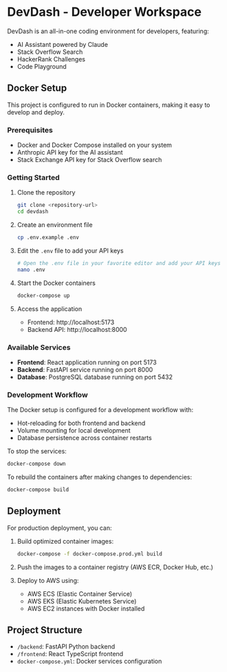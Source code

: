 # DevDash - Developer Workspace

DevDash is an all-in-one coding environment for developers, featuring:

- AI Assistant powered by Claude
- Stack Overflow Search
- HackerRank Challenges
- Code Playground

## Docker Setup

This project is configured to run in Docker containers, making it easy to develop and deploy.

### Prerequisites

- Docker and Docker Compose installed on your system
- Anthropic API key for the AI assistant
- Stack Exchange API key for Stack Overflow search

### Getting Started

1. Clone the repository
   ```bash
   git clone <repository-url>
   cd devdash
   ```

2. Create an environment file
   ```bash
   cp .env.example .env
   ```

3. Edit the `.env` file to add your API keys
   ```bash
   # Open the .env file in your favorite editor and add your API keys
   nano .env
   ```

4. Start the Docker containers
   ```bash
   docker-compose up
   ```

5. Access the application
   - Frontend: http://localhost:5173
   - Backend API: http://localhost:8000

### Available Services

- **Frontend**: React application running on port 5173
- **Backend**: FastAPI service running on port 8000
- **Database**: PostgreSQL database running on port 5432

### Development Workflow

The Docker setup is configured for a development workflow with:

- Hot-reloading for both frontend and backend
- Volume mounting for local development
- Database persistence across container restarts

To stop the services:
```bash
docker-compose down
```

To rebuild the containers after making changes to dependencies:
```bash
docker-compose build
```

## Deployment

For production deployment, you can:

1. Build optimized container images:
   ```bash
   docker-compose -f docker-compose.prod.yml build
   ```

2. Push the images to a container registry (AWS ECR, Docker Hub, etc.)

3. Deploy to AWS using:
   - AWS ECS (Elastic Container Service)
   - AWS EKS (Elastic Kubernetes Service)
   - AWS EC2 instances with Docker installed

## Project Structure

- `/backend`: FastAPI Python backend
- `/frontend`: React TypeScript frontend
- `docker-compose.yml`: Docker services configuration